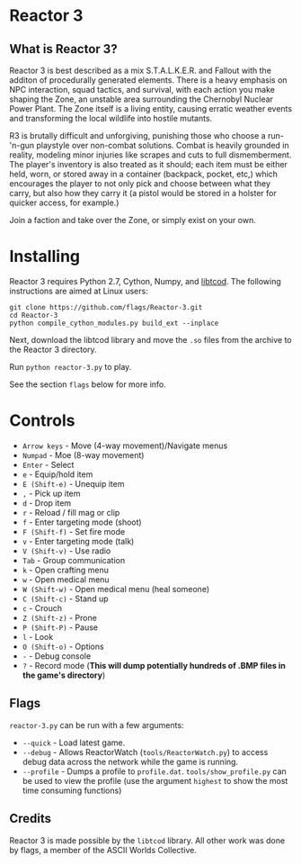 Reactor 3
=========

What is Reactor 3?
------------------
Reactor 3 is best described as a mix S.T.A.L.K.E.R. and Fallout with the additon of procedurally generated elements.
There is a heavy emphasis on NPC interaction, squad tactics, and survival, with each action you make shaping the Zone,
an unstable area surrounding the Chernobyl Nuclear Power Plant. The Zone itself is a living entity, causing erratic
weather events and transforming the local wildlife into hostile mutants.

R3 is brutally difficult and unforgiving, punishing those who choose a run-'n-gun playstyle over non-combat solutions.
Combat is heavily grounded in reality, modeling minor injuries like scrapes and cuts to full dismemberment. The player's
inventory is also treated as it should; each item must be either held, worn, or stored away in a container (backpack,
pocket, etc,) which encourages the player to not only pick and choose between what they carry, but also how they carry
it (a pistol would be stored in a holster for quicker access, for example.)

Join a faction and take over the Zone, or simply exist on your own.

Installing
==========
Reactor 3 requires Python 2.7, Cython, Numpy, and [libtcod](http://doryen.eptalys.net/libtcod/download/). The following instructions are aimed at Linux users:

    git clone https://github.com/flags/Reactor-3.git
    cd Reactor-3
    python compile_cython_modules.py build_ext --inplace
    
Next, download the libtcod library and move the `.so` files from the archive to the Reactor 3 directory.

Run `python reactor-3.py` to play.

See the section `flags` below for more info.

Controls
========
* `Arrow keys` - Move (4-way movement)/Navigate menus
* `Numpad` - Moe (8-way movement)
* `Enter` - Select
* `e` - Equip/hold item
* `E (Shift-e)` - Unequip item
* `,` - Pick up item
* `d` - Drop item
* `r` - Reload / fill mag or clip
* `f` - Enter targeting mode (shoot)
* `F (Shift-f)` - Set fire mode
* `v` - Enter targeting mode (talk)
* `V (Shift-v)` - Use radio
* `Tab` - Group communication
* `k` - Open crafting menu
* `w` - Open medical menu
* `W (Shift-w)` - Open medical menu (heal someone)
* `C (Shift-c)` - Stand up
* `c` - Crouch
* `Z (Shift-z)` - Prone
* `P (Shift-P)` - Pause
* `l` - Look
* `O (Shift-o)` - Options
* `-` - Debug console
* `?` - Record mode (**This will dump potentially hundreds of .BMP files in the game's directory**)

Flags
-----
`reactor-3.py` can be run with a few arguments:

* `--quick` - Load latest game.
* `--debug` - Allows ReactorWatch (`tools/ReactorWatch.py`) to access debug data across the network while the game is running.
* `--profile` - Dumps a profile to `profile.dat`. `tools/show_profile.py` can be used to view the profile (use the argument `highest` to show the most time consuming functions)

Credits
-------
Reactor 3 is made possible by the `libtcod` library. All other work was done by flags, a member of the ASCII Worlds Collective.
